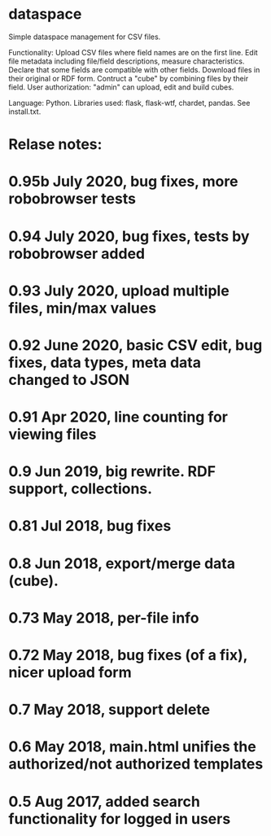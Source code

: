 # dataspace
Simple dataspace management for CSV files.

Functionality:
Upload CSV files where field names are on the first line.
Edit file metadata including file/field descriptions, measure characteristics.
Declare that some fields are compatible with other fields.
Download files in their original or RDF form.
Contruct a "cube" by combining files by their field.
User authorization: "admin" can upload, edit and build cubes.

Language: Python. Libraries used: flask, flask-wtf, chardet, pandas. See install.txt.

# Relase notes:
# 0.95b July 2020, bug fixes, more robobrowser tests
# 0.94 July 2020, bug fixes, tests by robobrowser added
# 0.93 July 2020, upload multiple files, min/max values
# 0.92 June 2020, basic CSV edit, bug fixes, data types, meta data changed to JSON
# 0.91 Apr 2020, line counting for viewing files
# 0.9 Jun 2019, big rewrite. RDF support, collections.
# 0.81 Jul 2018, bug fixes
# 0.8 Jun 2018, export/merge data (cube).
# 0.73 May 2018, per-file info
# 0.72 May 2018, bug fixes (of a fix), nicer upload form
# 0.7 May 2018, support delete
# 0.6 May 2018, main.html unifies the authorized/not authorized templates
# 0.5 Aug 2017, added search functionality for logged in users

